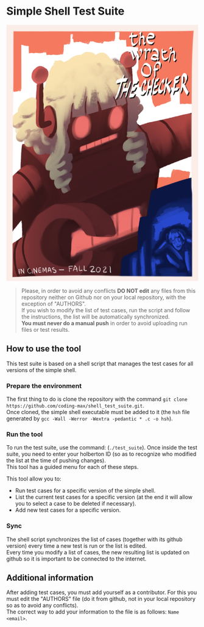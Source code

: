 # Simple Shell Test Suite

![markdown poster by Jorge Tuset](./assets/CHECKER.jpg)

> Please, in order to avoid any conflicts **DO NOT edit** any files from this repository neither on Github nor on your local repository, with the exception of "AUTHORS".  
> If you wish to modify the list of test cases, run the script and follow the instructions, the list will be automatically synchronized.  
> **You must never do a manual push** in order to avoid uploading run files or test results.  

## How to use the tool

This test suite is based on a shell script that manages the test cases for all versions of the simple shell.  

### Prepare the environment

The first thing to do is clone the repository with the command `git clone https://github.com/coding-max/shell_test_suite.git`.  
Once cloned, the simple shell executable must be added to it (the `hsh` file generated by `gcc -Wall -Werror -Wextra -pedantic * .c -o hsh`).  

### Run the tool

To run the test suite, use the command: (`./test_suite`). Once inside the test suite, you need to enter your holberton ID (so as to recognize who modified the list at the time of pushing changes).  
This tool has a guided menu for each of these steps.  

This tool allow you to:  

- Run test cases for a specific version of the simple shell.
- List the current test cases for a specific version (at the end it will allow you to select a case to be deleted if necessary).  
- Add new test cases for a specific version.

### Sync

The shell script synchronizes the list of cases (together with its github version) every time a new test is run or the list is edited.  
Every time you modify a list of cases, the new resulting list is updated on github so it is important to be connected to the internet.  

## Additional information

After adding test cases, you must add yourself as a contributor. For this you must edit the "AUTHORS" file (do it from github, not in your local repository so as to avoid any conflicts).  
The correct way to add your information to the file is as follows: `Name <email>`.  